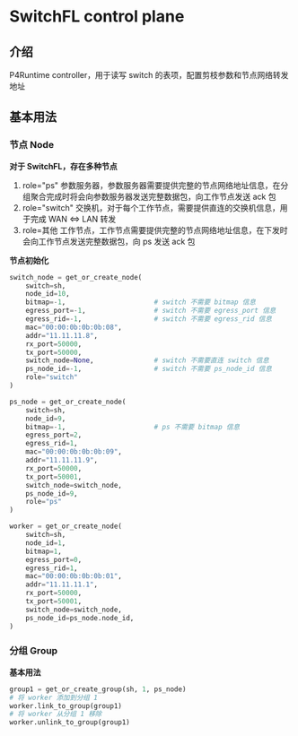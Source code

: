 # SwitchFL control plane
## 介绍
P4Runtime controller，用于读写 switch 的表项，配置剪枝参数和节点网络转发地址

## 基本用法
### 节点 Node

**对于 SwitchFL，存在多种节点**

1. role="ps" 参数服务器，参数服务器需要提供完整的节点网络地址信息，在分组聚合完成时将会向参数服务器发送完整数据包，向工作节点发送 ack 包
2. role="switch" 交换机，对于每个工作节点，需要提供直连的交换机信息，用于完成 WAN <=> LAN 转发
3. role=其他  工作节点，工作节点需要提供完整的节点网络地址信息，在下发时会向工作节点发送完整数据包，向 ps 发送 ack 包

**节点初始化**

```py
switch_node = get_or_create_node(
    switch=sh,
    node_id=10,
    bitmap=-1,                      # switch 不需要 bitmap 信息
    egress_port=-1,                 # switch 不需要 egress_port 信息
    egress_rid=-1,                  # switch 不需要 egress_rid 信息
    mac="00:00:0b:0b:0b:08",
    addr="11.11.11.8",
    rx_port=50000,
    tx_port=50000,
    switch_node=None,               # switch 不需要直连 switch 信息
    ps_node_id=-1,                  # switch 不需要 ps_node_id 信息
    role="switch"
)

ps_node = get_or_create_node(
    switch=sh,
    node_id=9,
    bitmap=-1,                      # ps 不需要 bitmap 信息
    egress_port=2,
    egress_rid=1,
    mac="00:00:0b:0b:0b:09",
    addr="11.11.11.9",
    rx_port=50000,
    tx_port=50001,
    switch_node=switch_node,
    ps_node_id=9,
    role="ps"
)

worker = get_or_create_node(
    switch=sh,
    node_id=1,
    bitmap=1,
    egress_port=0,
    egress_rid=1,
    mac="00:00:0b:0b:0b:01",
    addr="11.11.11.1",
    rx_port=50000,
    tx_port=50001,
    switch_node=switch_node,
    ps_node_id=ps_node.node_id,
)
```

### 分组 Group

**基本用法**

```py
group1 = get_or_create_group(sh, 1, ps_node)
# 将 worker 添加到分组 1
worker.link_to_group(group1) 
# 将 worker 从分组 1 移除
worker.unlink_to_group(group1) 

```